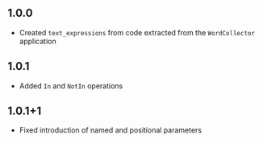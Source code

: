 ## 1.0.0

  - Created `text_expressions` from code extracted from the `WordCollector` application

## 1.0.1

  - Added `In` and `NotIn` operations

## 1.0.1+1

  - Fixed introduction of named and positional parameters
